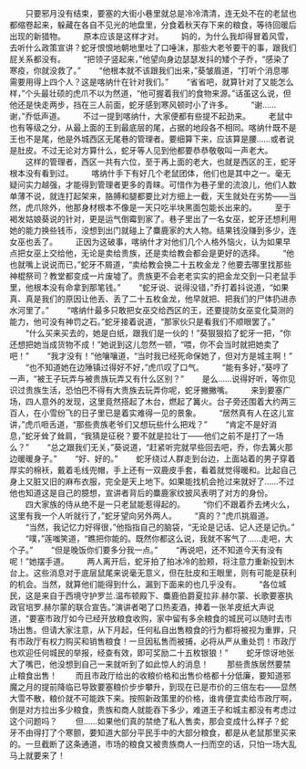 　　只要邪月没有结束，要塞的大街小巷里就总是冷冷清清，连无处不在的老鼠也都缩卷起来，躲藏在各自不见光的地盘里，分食着秋天存下来的粮食，等待回暖后出现的新猎物。
　　原本应该是这样才对。
　　妈的，为什么我却得冒着风雪，去听什么政策宣讲？蛇牙恨恨地朝地里吐了口唾沫，那些大老爷要干的事，跟我们屁关系都没有。
　　“把领子竖起来，”他望向身边瑟瑟发抖的矮个子乔，“感染了寒疫，你就没救了。”
　　“他根本就不该跟我们出来，”葵皱眉道，“打听个消息哪需要用得上四个人？这是喀纳什在针对我们。”
　　“省省吧，就算针对了又能怎么样，”个头最壮硕的虎爪不以为然道，“他可握着我们的食物来源。”话虽这么说，但他还是快走两步，挡在三人前面，蛇牙感到寒风顿时小了许多。
　　“谢……谢，”乔低声道。
　　不过一提到喀纳什，大家便都有些提不起劲来。
　　老鼠中也有等级之分，从最上面的王到最底层的尾，占据的地段各不相同。喀纳什既不是王也不是尾，他是外城西区无尾巷的管理者。要细算下来，应该算是腰……或者说是肚皮。不过无论对方算什么，蛇牙等人见到他都要恭恭敬敬叫一声老大。
　　这样的管理者，西区一共有六位，至于再上面的老大，也就是西区的王，蛇牙根本没有看到过。
　　喀纳什手下有好几个老鼠团体，他们也是其中之一。毫无疑问实力越强，才能得到管理者更多的青睐。可惜作为巷子里的流浪儿，他们人数单薄不说，就连打起架来，胳膊和腿都要比对方细上一截，天生就处在劣势——当然，虎爪除外，他那身材根本不像是一天只吃半块黑面包能长出来的。
　　至于褐发姑娘葵说的针对，更是运气倒霉到家了。巷子里出了一名女巫，蛇牙还想利用她的能力换些钱币，没想到出门就碰上了麋鹿家的大人物。结果钱没赚到多少，连女巫也丢了。
　　正因为这破事，喀纳什才对他们几个人格外恼火，认为如果早点把女巫上交给他，无论是卖给贵族，还是卖给教会都会是更好的选择。
　　“他也就嘴上说说而已，”蛇牙不屑道，“卖给教会换二十五枚金龙？他要去哪里找那些神棍祭司？教堂都变成一片废墟了。贵族更不会老老实实的把金龙交到一只老鼠手里，他根本没有命拿到那笔钱。”
　　“蛇牙说、说得没错，”乔打着抖说道，“如果真、真是我们的原因让他丢、丢了二十五枚金龙，他早就把、把我们的尸体扔进赤水河里了。”
　　“喀纳什最多只敢把女巫交给西区的王，还要提防女巫变化莫测的能力，他可没有神罚之石。”蛇牙接着说道，“那家伙只是看我们不顺眼罢了。”
　　“什么买来买去的，她是白纸，跟我们是一伙的！”葵狠狠掐了蛇牙一把，“你还想把她当成货物不成！”她说到这儿忽然一顿，“喂，你不会当时就把她卖了吧！”
　　“我才没有！”他嚷嚷道，“当时我已经死命保她了，但对方是城主啊！”
　　“也不知道她在边陲镇过得好不好，”虎爪叹了口气。
　　“能有多好，”葵哼了一声，“被王子玩弄与被贵族玩弄又有什么区别？”
　　是么……说得好听，等你见识过贵族生活，恐怕巴不得有大贵族去玩弄你呢，蛇牙撇撇嘴。
　　来到要塞广场，四人意外的发现，这里竟然搭起了木台，燃起了篝火。台子旁还围着大约两三百人，在小雪纷飞的日子里已是着实难得一见的景象。
　　“居然真有人在这儿宣讲，”虎爪咂舌道，“那些贵族老爷们又想玩些什么把戏？”
　　“肯定不是好消息，”蛇牙耸了耸肩，“我猜是征税？要不就是拉壮丁——他们之前不是打了一场么？”
　　“总之跟我们无关，”葵说道，“赶紧听完就早些回去吧，乔，你去篝火那边暖暖身子。”
　　“好、好的。”
　　蛇牙绕过人群走到台边，上面站着的男子穿着厚实的棉袄，戴着毛线兜帽，手上还有一双鹿皮手套，看着就觉得暖和。比起自己身上又脏又旧的麻布衣服，完全是天上地下。如果能找机会抢过来就好了……不过他也知道这是自己的臆想，宣讲者背后的麋鹿家纹披风表明了对方的身份。
　　四大家族的侍从绝不是一只老鼠能惹得起的。
　　“你们不跟着乔去烤火么，这里有我一个人听就行了，”蛇牙望向另外两人。
　　“真的？”虎爪挑眉道。
　　“当然，我记忆力好得很，”他指指自己的脑袋，“无论是记话、记人还是记仇。”
　　“噗，”莲嗤笑道，“瞧把你能的。既然你都这么说，我就不客气了……走吧，大个子。”
　　“但是晚饭你们要多分我一点。”
　　“再说吧，还不知道今天有没有呢！”她摆手道。
　　两人离开后，蛇牙拍了拍冰冷的脸颊，将注意力重新投到木台上。这些消息对于底层鼠尾来说毫无意义，但在肚皮和王眼里，则有可能是获利的机会。当然，就算他们能得到什么，漏到下面来的也几乎没有。
　　“各位城民，这是来自于西境守护罗兰.温布顿殿下、麋鹿伯爵夏拉非.赫尔蒙、长歌要塞执政官培罗.赫尔蒙的联合宣告。”演讲者喝了口热麦酒，捧着一张羊皮纸大声说道，“要塞市政厅如今已经开放粮食收购，家中留有多余粮食的城民可以随时去市场出售。但请大家注意，从下月起，任何私自出售粮食的行为都将被视为重罪，只有市政厅有权力购买和销售粮食！一旦因私售而被捕，必将从严从重处罚！市政厅也欢迎任何城民的举报，经查有效，即可奖励二十五枚银狼！”
　　蛇牙惊讶地张大了嘴巴，他没想到自己一来就听到了如此惊人的消息！
　　那些贵族居然要禁止粮食出售！
　　而且市政厅给出的收粮价格和出售价格都十分低廉，要知道邪魔之月的提前降临已导致要塞粮价步步攀升，到现在已是市价的三倍左右——显然大雪不散，粮价就不可能跌下来。按照新政策里的价格，谁肯便宜卖给市政厅啊，倒是对方拉出多少粮食，贵族和商人就能吞下多少，难道王子和城主都没有考虑过这个问题吗？
　　但……如果他们真的禁绝了私人售卖，那会变成什么样子？蛇牙不由得打了个寒颤，要知道大部分平民手中的大部分粮食，都是从老鼠那里买来的。一旦截断了这条通道，市场的粮食又被贵族商人一扫而空的话，只怕一场大乱马上就要来了！
